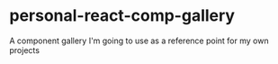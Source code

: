 # personal-react-comp-gallery
A component gallery I'm going to use as a reference point for my own projects
